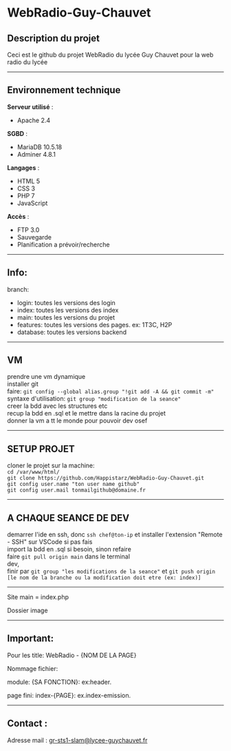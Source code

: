 # WebRadio-Guy-Chauvet

## **Description du projet**

Ceci est le github du projet WebRadio du lycée Guy Chauvet pour la web radio du lycée<br>

***
## **Environnement technique**
**Serveur utilisé** :
- Apache 2.4

**SGBD** :
- MariaDB 10.5.18
- Adminer 4.8.1

**Langages** :
- HTML 5
- CSS 3
- PHP 7
- JavaScript  

**Accès** :
- FTP 3.0
- Sauvegarde
- Planification a prévoir/recherche 

***

## **Info:** 

branch: <br>
 - login: toutes les versions des login <br>
 - index: toutes les versions des index <br>
 - main: toutes les versions du projet <br>
 - features: toutes les versions des pages. ex: 1T3C, H2P <br>
 - database: toutes les versions backend <br>

---
## **VM**
prendre une vm dynamique <br>
installer git <br>
faire: `git config --global alias.group "!git add -A && git commit -m"` <br>
syntaxe d'utilisation: `git group "modification de la seance"` <br>
creer la bdd avec les structures etc <br>
recup la bdd en .sql et le mettre dans la racine du projet <br>
donner la vm a tt le monde pour pouvoir dev osef  <br>

---
## **SETUP PROJET**
cloner le projet sur la machine: <br>
`cd /var/www/html/` <br>
`git clone https://github.com/Happistarz/WebRadio-Guy-Chauvet.git` <br>
`git config user.name "ton user name github"` <br>
`git config user.mail tonmailgithub@domaine.fr` <br>

---
## **A CHAQUE SEANCE DE DEV**
demarrer l'ide en ssh, donc `ssh chef@ton-ip` et installer l'extension "Remote - SSH" sur VSCode si pas fais <br>
import la bdd en .sql si besoin, sinon refaire <br>
faire `git pull origin main` dans le terminal <br>
dev, <br>
finir par `git group "les modifications de la seance"` et `git push origin [le nom de la branche ou la modification doit etre (ex: index)]` <br>

---

Site main = index.php <br>

Dossier image <br>

<!--Css global qui s’appelle style.css et un css reset qui s’appelle reset.css <br>

Dossier html (toutes les pages) [NomDePage].html<br>

Dossier data (bdd) BDD-[NomDePage].php<br>

Dossier php [NomDePage].php<br>

Dossier JS [NomDePage].js<br>

etc..-->

***

## **Important:**

Pour les title: WebRadio - {NOM DE LA PAGE} <br>

Nommage fichier: <br>

  module: {SA FONCTION}: ex:header. <br>

  page fini: index-{PAGE}: ex.index-emission. <br>
***
## **Contact :**
Adresse mail : gr-sts1-slam@lycee-guychauvet.fr


